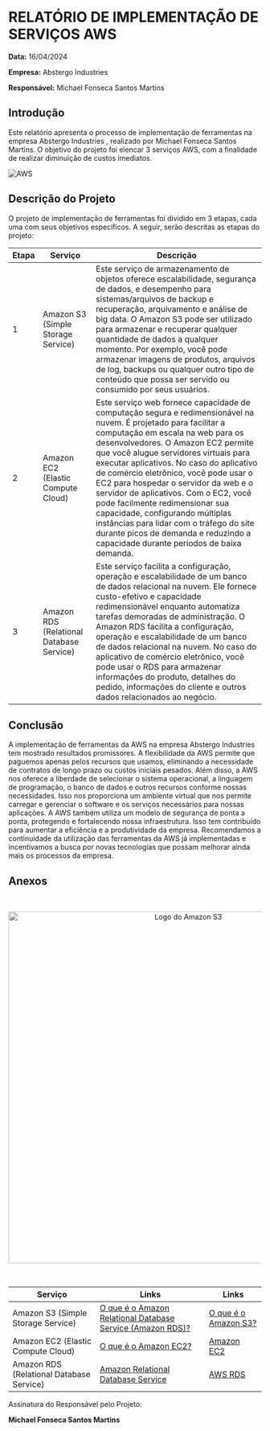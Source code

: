 # RELATÓRIO DE IMPLEMENTAÇÃO DE SERVIÇOS AWS

**Data:** 16/04/2024

**Empresa:** Abstergo Industries 

**Responsável:** Michael Fonseca Santos Martins

## Introdução
Este relatório apresenta o processo de implementação de ferramentas na empresa Abstergo Industries , realizado por Michael Fonseca Santos Martins. O objetivo do projeto foi elencar 3 serviços AWS, com a finalidade de realizar diminuição de custos imediatos.

![AWS](https://img.shields.io/badge/AWS-000.svg?style=for-the-badge&logo=amazon-aws&logoColor=white)

## Descrição do Projeto
O projeto de implementação de ferramentas foi dividido em 3 etapas, cada uma com seus objetivos específicos. A seguir, serão descritas as etapas do projeto:



| Etapa | Serviço | Descrição |
|-------|---------|-----------|
| 1 | Amazon S3 (Simple Storage Service) | Este serviço de armazenamento de objetos oferece escalabilidade, segurança de dados, e desempenho para sistemas/arquivos de backup e recuperação, arquivamento e análise de big data. O Amazon S3 pode ser utilizado para armazenar e recuperar qualquer quantidade de dados a qualquer momento. Por exemplo, você pode armazenar imagens de produtos, arquivos de log, backups ou qualquer outro tipo de conteúdo que possa ser servido ou consumido por seus usuários. |
| 2 | Amazon EC2 (Elastic Compute Cloud) | Este serviço web fornece capacidade de computação segura e redimensionável na nuvem. É projetado para facilitar a computação em escala na web para os desenvolvedores. O Amazon EC2 permite que você alugue servidores virtuais para executar aplicativos. No caso do aplicativo de comércio eletrônico, você pode usar o EC2 para hospedar o servidor da web e o servidor de aplicativos. Com o EC2, você pode facilmente redimensionar sua capacidade, configurando múltiplas instâncias para lidar com o tráfego do site durante picos de demanda e reduzindo a capacidade durante períodos de baixa demanda. |
| 3 | Amazon RDS (Relational Database Service) | Este serviço facilita a configuração, operação e escalabilidade de um banco de dados relacional na nuvem. Ele fornece custo-efetivo e capacidade redimensionável enquanto automatiza tarefas demoradas de administração. O Amazon RDS facilita a configuração, operação e escalabilidade de um banco de dados relacional na nuvem. No caso do aplicativo de comércio eletrônico, você pode usar o RDS para armazenar informações do produto, detalhes do pedido, informações do cliente e outros dados relacionados ao negócio. |



## Conclusão
A implementação de ferramentas da AWS na empresa Abstergo Industries tem mostrado resultados promissores. A flexibilidade da AWS permite que paguemos apenas pelos recursos que usamos, eliminando a necessidade de contratos de longo prazo ou custos iniciais pesados. Além disso, a AWS nos oferece a liberdade de selecionar o sistema operacional, a linguagem de programação, o banco de dados e outros recursos conforme nossas necessidades. Isso nos proporciona um ambiente virtual que nos permite carregar e gerenciar o software e os serviços necessários para nossas aplicações. A AWS também utiliza um modelo de segurança de ponta a ponta, protegendo e fortalecendo nossa infraestrutura. Isso tem contribuído para aumentar a eficiência e a produtividade da empresa. Recomendamos a continuidade da utilização das ferramentas da AWS já implementadas e incentivamos a busca por novas tecnologias que possam melhorar ainda mais os processos da empresa.

## Anexos

<br>
<p align="center">
<img src="https://www.itexperts.com.br/wp-content/uploads/2023/03/29153501/servicosaws.png" alt="Logo do Amazon S3" width="700">
</p>

<br>


| Serviço | Links | Links
|---------|------|------|
| Amazon S3 (Simple Storage Service) | [O que é o Amazon Relational Database Service (Amazon RDS)?](https://aws.amazon.com/pt/s3/) | [O que é o Amazon S3?](https://docs.aws.amazon.com/pt_br/AmazonS3/latest/userguide/Welcome.html) |
| Amazon EC2 (Elastic Compute Cloud)  | [O que é o Amazon EC2? ](https://docs.aws.amazon.com/pt_br/AWSEC2/latest/UserGuide/concepts.html) | [Amazon EC2](https://aws.amazon.com/pt/ec2/b) |
| Amazon RDS (Relational Database Service)  | [Amazon Relational Database Service ](https://docs.aws.amazon.com/pt_br/AmazonRDS/latest/UserGuide/Welcome.html) | [AWS RDS](https://hands-on.cloud/aws-services/rds/) |



Assinatura do Responsável pelo Projeto:

**Michael Fonseca Santos Martins**
